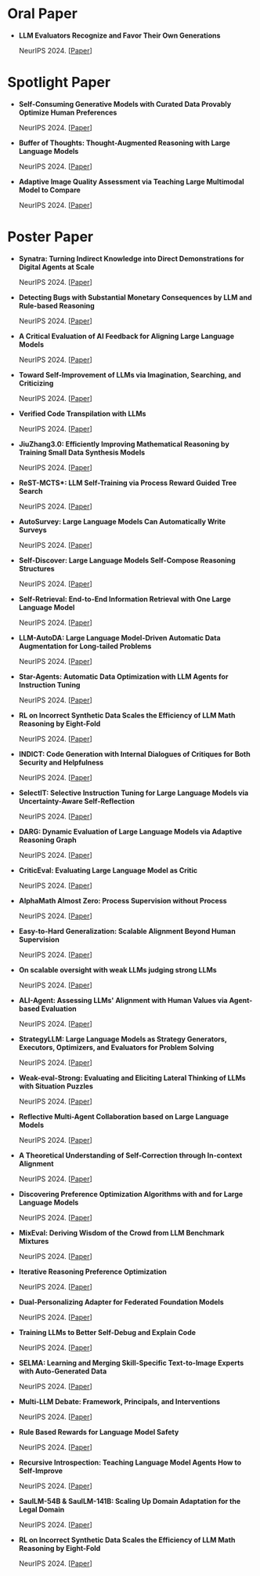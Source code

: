 # Oral Paper
- **LLM Evaluators Recognize and Favor Their Own Generations**
  
  NeurIPS 2024. [[Paper](https://arxiv.org/abs/2404.13076)]

# Spotlight Paper
- **Self-Consuming Generative Models with Curated Data Provably Optimize Human Preferences**
  
  NeurIPS 2024. [[Paper](https://arxiv.org/abs/2407.09499)]

- **Buffer of Thoughts: Thought-Augmented Reasoning with Large Language Models**
  
  NeurIPS 2024. [[Paper](https://arxiv.org/abs/2406.04271)]

- **Adaptive Image Quality Assessment via Teaching Large Multimodal Model to Compare**
  
  NeurIPS 2024. [[Paper](https://arxiv.org/abs/2405.19298)]
# Poster Paper

- **Synatra: Turning Indirect Knowledge into Direct Demonstrations for Digital Agents at Scale**
  
  NeurIPS 2024. [[Paper](https://arxiv.org/abs/2409.15637)]

- **Detecting Bugs with Substantial Monetary Consequences by LLM and Rule-based Reasoning**
  
  NeurIPS 2024. [[Paper](https://openreview.net/pdf?id=hB5NkiET32)]

- **A Critical Evaluation of AI Feedback for Aligning Large Language Models**
  
  NeurIPS 2024. [[Paper](https://arxiv.org/pdf/2402.12366)] 

- **Toward Self-Improvement of LLMs via Imagination, Searching, and Criticizing**
  
  NeurIPS 2024. [[Paper](https://arxiv.org/abs/2404.12253)]

- **Verified Code Transpilation with LLMs**
  
  NeurIPS 2024. [[Paper](https://arxiv.org/abs/2406.03003)]

- **JiuZhang3.0: Efficiently Improving Mathematical Reasoning by Training Small Data Synthesis Models**
  
  NeurIPS 2024. [[Paper](https://arxiv.org/abs/2405.14365)]

- **ReST-MCTS\*: LLM Self-Training via Process Reward Guided Tree Search**
  
  NeurIPS 2024. [[Paper](https://arxiv.org/abs/2406.03816)]

- **AutoSurvey: Large Language Models Can Automatically Write Surveys**
  
  NeurIPS 2024. [[Paper](https://arxiv.org/abs/2406.10252)]

- **Self-Discover: Large Language Models Self-Compose Reasoning Structures**
  
  NeurIPS 2024. [[Paper](https://arxiv.org/abs/2402.03620)]

- **Self-Retrieval: End-to-End Information Retrieval with One Large Language Model**
  
  NeurIPS 2024. [[Paper](https://arxiv.org/abs/2403.00801)]

- **LLM-AutoDA: Large Language Model-Driven Automatic Data Augmentation for Long-tailed Problems**
  
  NeurIPS 2024. [[Paper](https://openreview.net/pdf?id=VpuOuZOVhP)]

- **Star-Agents: Automatic Data Optimization with LLM Agents for Instruction Tuning**
  
  NeurIPS 2024. [[Paper](https://openreview.net/pdf?id=jXsxGt80sv)]

- **RL on Incorrect Synthetic Data Scales the Efficiency of LLM Math Reasoning by Eight-Fold**
  
  NeurIPS 2024. [[Paper](https://arxiv.org/abs/2406.14532)]

- **INDICT: Code Generation with Internal Dialogues of Critiques for Both Security and Helpfulness**
  
  NeurIPS 2024. [[Paper](https://openreview.net/pdf?id=jCMYIUwprx)]

- **SelectIT: Selective Instruction Tuning for Large Language Models via Uncertainty-Aware Self-Reflection**
  
  NeurIPS 2024. [[Paper](https://arxiv.org/abs/2402.16705)]

- **DARG: Dynamic Evaluation of Large Language Models via Adaptive Reasoning Graph**
  
  NeurIPS 2024. [[Paper](https://arxiv.org/abs/2406.17271)]

- **CriticEval: Evaluating Large Language Model as Critic**
  
  NeurIPS 2024. [[Paper](https://arxiv.org/abs/2402.13764)]

- **AlphaMath Almost Zero: Process Supervision without Process**
  
  NeurIPS 2024. [[Paper](https://arxiv.org/abs/2405.03553)]

- **Easy-to-Hard Generalization: Scalable Alignment Beyond Human Supervision**
  
  NeurIPS 2024. [[Paper](https://arxiv.org/abs/2403.09472)]

- **On scalable oversight with weak LLMs judging strong LLMs**
  
  NeurIPS 2024. [[Paper](https://arxiv.org/abs/2407.04622)]

- **ALI-Agent: Assessing LLMs' Alignment with Human Values via Agent-based Evaluation**
  
  NeurIPS 2024. [[Paper](https://arxiv.org/abs/2405.14125)]

- **StrategyLLM: Large Language Models as Strategy Generators, Executors, Optimizers, and Evaluators for Problem Solving**
  
  NeurIPS 2024. [[Paper](https://arxiv.org/abs/2311.08803)]

- **Weak-eval-Strong: Evaluating and Eliciting Lateral Thinking of LLMs with Situation Puzzles**
  
  NeurIPS 2024. [[Paper](https://arxiv.org/abs/2410.06733)]

- **Reflective Multi-Agent Collaboration based on Large Language Models**
  
  NeurIPS 2024. [[Paper](https://openreview.net/pdf?id=wWiAR5mqXq)]

- **A Theoretical Understanding of Self-Correction through In-context Alignment**
  
  NeurIPS 2024. [[Paper](https://arxiv.org/abs/2405.18634)]

- **Discovering Preference Optimization Algorithms with and for Large Language Models**
  
  NeurIPS 2024. [[Paper](https://arxiv.org/abs/2406.08414)]

- **MixEval: Deriving Wisdom of the Crowd from LLM Benchmark Mixtures**
  
  NeurIPS 2024. [[Paper](https://arxiv.org/abs/2406.06565)]

- **Iterative Reasoning Preference Optimization**
  
  NeurIPS 2024. [[Paper](https://arxiv.org/pdf/2404.19733)]

- **Dual-Personalizing Adapter for Federated Foundation Models**
  
  NeurIPS 2024. [[Paper](https://arxiv.org/abs/2403.19211)]

- **Training LLMs to Better Self-Debug and Explain Code**
  
  NeurIPS 2024. [[Paper](https://arxiv.org/abs/2405.18649)]

- **SELMA: Learning and Merging Skill-Specific Text-to-Image Experts with Auto-Generated Data**
  
  NeurIPS 2024. [[Paper](https://arxiv.org/abs/2403.06952)]

- **Multi-LLM Debate: Framework, Principals, and Interventions**
  
  NeurIPS 2024. [[Paper](https://openreview.net/pdf?id=sy7eSEXdPC)]

- **Rule Based Rewards for Language Model Safety**
  
  NeurIPS 2024. [[Paper](https://openreview.net/pdf?id=QVtwpT5Dmg)]

- **Recursive Introspection: Teaching Language Model Agents How to Self-Improve**
  
  NeurIPS 2024. [[Paper](https://arxiv.org/pdf/2407.18219)]

- **SaulLM-54B & SaulLM-141B: Scaling Up Domain Adaptation for the Legal Domain**
  
  NeurIPS 2024. [[Paper](https://arxiv.org/abs/2407.19584)]

- **RL on Incorrect Synthetic Data Scales the Efficiency of LLM Math Reasoning by Eight-Fold**
  
  NeurIPS 2024. [[Paper](https://arxiv.org/pdf/2406.14532)]